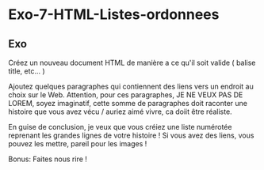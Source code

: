 # Exo-7-HTML-Listes-ordonnees

## Exo

Créez un nouveau document HTML de manière a ce qu'il soit valide ( balise title, etc... )

Ajoutez quelques paragraphes qui contiennent des liens vers un endroit au choix sur le Web. Attention, pour ces paragraphes, JE NE VEUX PAS DE LOREM, soyez imaginatif, cette somme de paragraphes doit raconter une histoire que vous avez vécu / auriez aimé vivre, ca doiit être réaliste.

En guise de conclusion, je veux que vous créiez une liste numérotée reprenant les grandes lignes de votre histoire ! Si vous avez des liens, vous pouvez les mettre, pareil pour les images !

Bonus: Faites nous rire !
